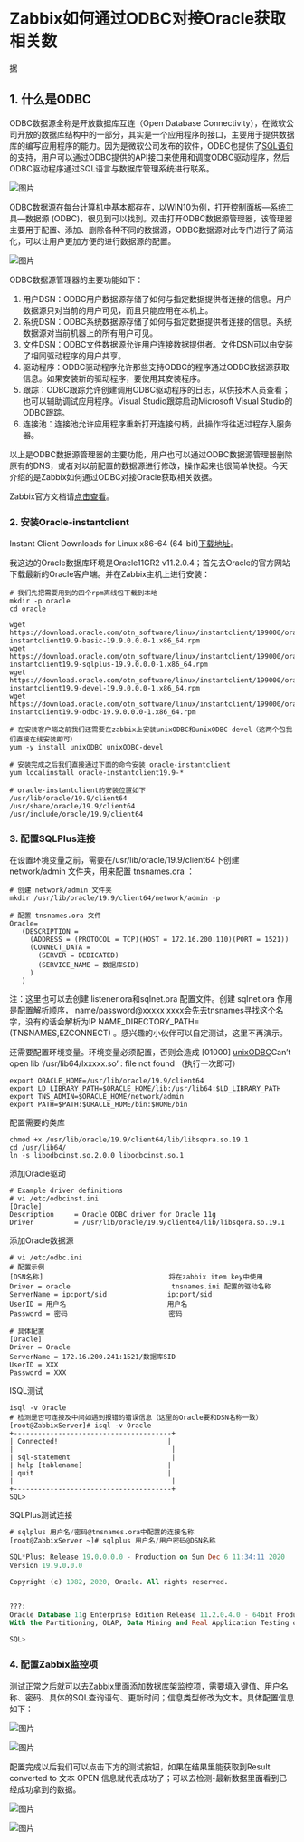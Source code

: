 # Zabbix如何通过ODBC对接Oracle获取相关数

据

## 1. 什么是ODBC

ODBC数据源全称是开放数据库互连（Open Database Connectivity），在微软公司开放的数据库结构中的一部分，其实是一个应用程序的接口，主要用于提供数据库的编写应用程序的能力。因为是微软公司发布的软件，ODBC也提供了[SQL语句](https://host.zzidc.com/shujuku/420.html)的支持，用户可以通过ODBC提供的API接口来使用和调度ODBC驱动程序，然后ODBC驱动程序通过SQL语言与数据库管理系统进行联系。

![图片](F:\github\markDownDoc\Zabbix\assets\640.png)



ODBC数据源在每台计算机中基本都存在，以WIN10为例，打开控制面板—系统工具—数据源 (ODBC)，很见到可以找到。双击打开ODBC数据源管理器，该管理器主要用于配置、添加、删除各种不同的数据源，ODBC数据源对此专门进行了简洁化，可以让用户更加方便的进行数据源的配置。

![图片](F:\github\markDownDoc\Zabbix\assets\640-1685410518237-1.png)

ODBC数据源管理器的主要功能如下：

1. 用户DSN：ODBC用户数据源存储了如何与指定数据提供者连接的信息。用户数据源只对当前的用户可见，而且只能应用在本机上。
2. 系统DSN：ODBC系统数据源存储了如何与指定数据提供者连接的信息。系统数据源对当前机器上的所有用户可见。
3. 文件DSN：ODBC文件数据源允许用户连接数据提供者。文件DSN可以由安装了相同驱动程序的用户共享。
4. 驱动程序：ODBC驱动程序允许那些支持ODBC的程序通过ODBC数据源获取信息。如果安装新的驱动程序，要使用其安装程序。
5. 跟踪：ODBC跟踪允许创建调用ODBC驱动程序的日志，以供技术人员查看；也可以辅助调试应用程序。Visual Studio跟踪启动Microsoft Visual Studio的ODBC跟踪。
6. 连接池：连接池允许应用程序重新打开连接句柄，此操作将往返过程存入服务器。

以上是ODBC数据源管理器的主要功能，用户也可以通过ODBC数据源管理器删除原有的DNS，或者对以前配置的数据源进行修改，操作起来也很简单快捷。今天介绍的是Zabbix如何通过ODBC对接Oracle获取相关数据。

Zabbix官方文档请[点击查看](https://www.zabbix.com/documentation/5.0/manual/config/items/itemtypes/odbc_checks)。

### 2. 安装Oracle-instantclient

Instant Client Downloads for Linux x86-64 (64-bit)[下载地址](https://www.oracle.com/database/technologies/instant-client/linux-x86-64-downloads.html)。

我这边的Oracle数据库环境是Oracle11GR2 v11.2.0.4；首先去Oracle的官方网站下载最新的Oracle客户端。并在Zabbix主机上进行安装：

```shell
# 我们先把需要用到的四个rpm离线包下载到本地
mkdir -p oracle
cd oracle

wget https://download.oracle.com/otn_software/linux/instantclient/199000/oracle-instantclient19.9-basic-19.9.0.0.0-1.x86_64.rpm
wget https://download.oracle.com/otn_software/linux/instantclient/199000/oracle-instantclient19.9-sqlplus-19.9.0.0.0-1.x86_64.rpm
wget https://download.oracle.com/otn_software/linux/instantclient/199000/oracle-instantclient19.9-devel-19.9.0.0.0-1.x86_64.rpm
wget https://download.oracle.com/otn_software/linux/instantclient/199000/oracle-instantclient19.9-odbc-19.9.0.0.0-1.x86_64.rpm
    
# 在安装客户端之前我们还需要在zabbix上安装unixODBC和unixODBC-devel（这两个包我们直接在线安装即可）
yum -y install unixODBC unixODBC-devel

# 安装完成之后我们直接通过下面的命令安装 oracle-instantclient
yum localinstall oracle-instantclient19.9-*

# oracle-instantclient的安装位置如下
/usr/lib/oracle/19.9/client64
/usr/share/oracle/19.9/client64
/usr/include/oracle/19.9/client64
```

### 3. 配置SQLPlus连接

在设置环境变量之前，需要在/usr/lib/oracle/19.9/client64下创建 network/admin 文件夹，用来配置 tnsnames.ora ：

```shell
# 创建 network/admin 文件夹
mkdir /usr/lib/oracle/19.9/client64/network/admin -p

# 配置 tnsnames.ora 文件
Oracle=
   (DESCRIPTION =
     (ADDRESS = (PROTOCOL = TCP)(HOST = 172.16.200.110)(PORT = 1521))
     (CONNECT_DATA =
       (SERVER = DEDICATED)
       (SERVICE_NAME = 数据库SID)
     )
   )
```

注：这里也可以去创建 listener.ora和sqlnet.ora 配置文件。创建 sqlnet.ora 作用是配置解析顺序， name/password@xxxxx xxxx会先去tnsnames寻找这个名字，没有的话会解析为IP NAME_DIRECTORY_PATH=(TNSNAMES,EZCONNECT) 。感兴趣的小伙伴可以自定测试，这里不再演示。

还需要配置环境变量。环境变量必须配置，否则会造成 [01000] [unixODBC](https://blog.z0ukun.com/?p=3084#)Can’t open lib ‘/usr/lib64/lxxxxx.so’ : file not found （执行一次即可）

```shell
export ORACLE_HOME=/usr/lib/oracle/19.9/client64
export LD_LIBRARY_PATH=$ORACLE_HOME/lib:/usr/lib64:$LD_LIBRARY_PATH
export TNS_ADMIN=$ORACLE_HOME/network/admin
export PATH=$PATH:$ORACLE_HOME/bin:$HOME/bin
```

配置需要的类库

```shell
chmod +x /usr/lib/oracle/19.9/client64/lib/libsqora.so.19.1
cd /usr/lib64/
ln -s libodbcinst.so.2.0.0 libodbcinst.so.1
```

添加Oracle驱动

```shell
# Example driver definitions
# vi /etc/odbcinst.ini
[Oracle]
Description     = Oracle ODBC driver for Oracle 11g
Driver          = /usr/lib/oracle/19.9/client64/lib/libsqora.so.19.1
```

添加Oracle数据源

```shell
# vi /etc/odbc.ini
# 配置示例
[DSN名称]                               将在zabbix item key中使用
Driver = oracle                         tnsnames.ini 配置的驱动名称
ServerName = ip:port/sid               ip:port/sid
UserID = 用户名                         用户名
Password = 密码                         密码

# 具体配置
[Oracle]
Driver = Oracle
ServerName = 172.16.200.241:1521/数据库SID
UserID = XXX
Password = XXX
```

ISQL测试

```shell
isql -v Oracle
# 检测是否可连接及中间如遇到报错的错误信息（这里的Oracle要和DSN名称一致）
[root@ZabbixServer]# isql -v Oracle
+---------------------------------------+
| Connected!                           |
|                                       |
| sql-statement                         |
| help [tablename]                     |
| quit                                 |
|                                       |
+---------------------------------------+
SQL>
```

SQLPlus测试连接

```sql
# sqlplus 用户名/密码@tnsnames.ora中配置的连接名称
[root@ZabbixServer ~]# sqlplus 用户名/用户密码@DSN名称

SQL*Plus: Release 19.0.0.0.0 - Production on Sun Dec 6 11:34:11 2020
Version 19.9.0.0.0

Copyright (c) 1982, 2020, Oracle. All rights reserved.


???: 
Oracle Database 11g Enterprise Edition Release 11.2.0.4.0 - 64bit Production
With the Partitioning, OLAP, Data Mining and Real Application Testing options

SQL> 
```

### 4. 配置Zabbix监控项

测试正常之后就可以去Zabbix里面添加数据库架监控项，需要填入键值、用户名称、密码、具体的SQL查询语句、更新时间；信息类型修改为文本。具体配置信息如下：

![图片](F:\github\markDownDoc\Zabbix\assets\640-1685410518237-2.png)

![图片](F:\github\markDownDoc\Zabbix\assets\640-1685410518238-3.png)

配置完成以后我们可以点击下方的测试按钮，如果在结果里能获取到Result converted to 文本 OPEN 信息就代表成功了；可以去检测-最新数据里面看到已经成功拿到的数据。

![图片](F:\github\markDownDoc\Zabbix\assets\640-1685410518238-4.png)

![图片](F:\github\markDownDoc\Zabbix\assets\640-1685410518238-5.png)